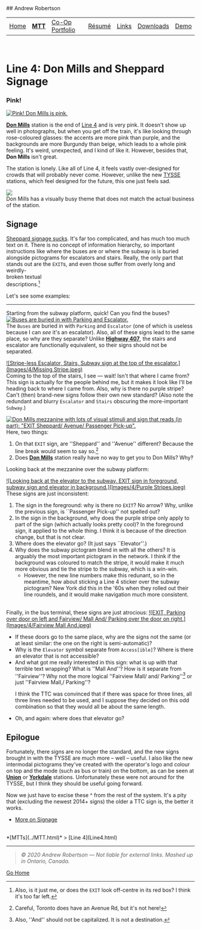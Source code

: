 <head>
	<link rel="stylesheet" href="../Style.css">
	<title>Andrew Robertson – MTT: Line 4</title>
</head>
## Andrew Robertson

<table>
<tr>
	<td><a href="../index.html">Home</a> <b></b></td>
	<td><a href="../MTT.html"><b>MTT</b></a> <b></b></td>
	<td><a href="../portfolio/index.html">Co-Op Portfolio</a> <b></b></td>
	<td><a href="../resume.html">Résumé</a> <b></b></td>
	<td><a href="../portfolio/text.html">Links</a> <b></b></td>
	<td><a href="../download.html">Downloads</a> <b></b></td>
	<td><a href="../demo/index.html">Demo</a> <b></b></td>
	
</tr>
</table>
<br>

# Line 4: **Don Mills** and Sheppard Signage
### Pink!
[![Pink! Don Mills is pink.](Images/4/Pink!.jpeg)](https://photos.app.goo.gl/pzRb41kC5w2d62wv8)

[**Don Mills**](http://www.ttc.ca/Subway/Stations/Don_Mills/station.jsp) station is the end of [Line 4](Line4.html) and is very pink. It doesn't show up well in photographs, but when you get off the train, it's like looking through rose-coloured glasses: the accents are more pink than purple, and the backgrounds are more Burgundy than beige, which leads to a whole pink feeling. It's weird, unexpected, and I kind of like it. However, besides that, **Don Mills** isn't great. 

The station is lonely. Like all of Line 4, it feels vastly over-designed for crowds that will probably never come. However, unlike the new [TYSSE](https://ttc.ca/Spadina/index.jsp) stations, which feel designed for the future, this one just feels sad. 

[![](Images/4/Busy.jpeg)](https://photos.google.com/u/1/share/AF1QipO6yMxNZK9LBPUvhTPMCDz-p60UC4NTJJvA2uzM3fwUN7PlhSxlhUbEjv4NpV8nzQ/photo/AF1QipNAT2Q0pigEj08RiLaKtS-ulrRSgYHUOpScEKVf?key=Z090QjZjR3pyZ1N4aGtIX25tVjF6eUtGMXlRR1JB)<br>
Don Mills has a visually busy theme that does not match the actual business of the station. 

## Signage
[Sheppard signage sucks](../Signs.html#Sheppard_Signs). It's far too complicated, and has much too much text on it. There is no concept of information hierarchy, so important instructions like where the buses are or where the subway is is buried alongside pictograms for escalators and stairs. Really, the only part that stands out are the `EXIT`s, and even those suffer from overly long and<br> weirdly-<br> broken textual <br>descriptions.[^E] 
[^E]: Also, is it just me, or does the `EXIT` look off-centre in its red box? I think it's too far left. 


<p>Let's see some examples:

***

Starting from the subway platform, quick! Can you find the buses?
[![Buses are buried in with Parking and Escalator.](Images/4/Buses.jpeg)](https://photos.google.com/u/1/share/AF1QipO6yMxNZK9LBPUvhTPMCDz-p60UC4NTJJvA2uzM3fwUN7PlhSxlhUbEjv4NpV8nzQ/photo/AF1QipMbvklvmsVeoPkCaDc69buZdlGYXVkfmbDS23jo?key=Z090QjZjR3pyZ1N4aGtIX25tVjF6eUtGMXlRR1JB)<br>
The `Buses` are buried in with `Parking` and `Escalator` (one of which is useless because I can *see* it's an escalator). Also, all of these signs lead to the same place, so why are they separate? Unlike [**Highway 407**](http://www.ttc.ca/Subway/Stations/Highway_407/station.jsp#StationDescription_), the stairs and escalator are functionally equivalent, so their signs should not be separated. 

[![Stripe-less Escalator, Stairs, Subway sign at the top of the escalator.](Images/4/Missing Stripe.jpeg)](https://photos.google.com/u/1/share/AF1QipO6yMxNZK9LBPUvhTPMCDz-p60UC4NTJJvA2uzM3fwUN7PlhSxlhUbEjv4NpV8nzQ/photo/AF1QipO6qXgch2PlCCywjihLKbugpxm91pbJ2O0D3AjZ?key=Z090QjZjR3pyZ1N4aGtIX25tVjF6eUtGMXlRR1JB)<br>
Coming to the top of the stairs, I see — wait! Isn't that where I came from? This sign is actually for the people behind me, but it makes it look like I'll be heading back to where I came from. Also, why is there no purple stripe? Can't (then) brand-new signs follow their own new standard? (Also note the redundant and blurry `Escalator` and `Stairs` obscuring the more-important `Subway`.)

[![Don Mills mezzanine with lots of visual stimuli and sign that reads (in part): "EXIT Sheppard/ Avenue/ Passenger Pick-up".](Images/4/Exit.jpeg)](https://photos.google.com/u/1/share/AF1QipO6yMxNZK9LBPUvhTPMCDz-p60UC4NTJJvA2uzM3fwUN7PlhSxlhUbEjv4NpV8nzQ/photo/AF1QipNAT2Q0pigEj08RiLaKtS-ulrRSgYHUOpScEKVf?key=Z090QjZjR3pyZ1N4aGtIX25tVjF6eUtGMXlRR1JB)<br>
Here, two things:

1. On that `EXIT` sign, are ''Sheppard'' and ''Avenue'' different? Because the line break would seem to say so.[^a] 
2. Does [**Don Mills**](https://maps.apple.com/?address=Toronto%20ON,%20Canada&auid=5829897386025986451&ll=43.775757,-79.345178&lsp=9902&q=Don%20Mills%20Station&_ext=ChkKBAgEEGIKBAgFEAMKBQgGELwBCgQIChAAEiQpPnlYqDXjRUAxYq77fTXWU8A5oh+y7VnjRUBBQOyWLg7WU8A%3D) station really have no way to get you to Don Mills? Why‽

[^a]: Careful, Toronto does have an Avenue Rd, but it's not here! 

<p>Looking back at the mezzanine over the subway platform:

[![Looking back at the elevator to the subway. EXIT sign in foreground, subway sign and elevator in background.](Images/4/Purple Stripes.jpeg)](https://photos.google.com/u/1/share/AF1QipO6yMxNZK9LBPUvhTPMCDz-p60UC4NTJJvA2uzM3fwUN7PlhSxlhUbEjv4NpV8nzQ/photo/AF1QipPv6LTp8No1Q6FGxAaysF4Zm8ck1BYD0IBBG-_F?key=Z090QjZjR3pyZ1N4aGtIX25tVjF6eUtGMXlRR1JB)<br>
These signs are just inconsistent:

1. The sign in the foreground: why is there no `EXIT`? No arrow? Why, unlike the previous sign, is ``Passenger Pick-up'' not spelled out?
2. In the sign in the background, why does the purple stripe only apply to part of the sign (which actually looks pretty cool)? In the foreground sign, it applied to the whole thing. I think it is because of the direction change, but that is not clear. 
3. Where does the elevator go? (It just says ``Elevator''.)
4. Why does the subway pictogram blend in with all the others? It is arguably the most important pictogram in the network. I think if the background was coloured to match the stripe, it would make it much more obvious and tie the stripe to the subway, which is a win-win. 
	- However, the new line numbers make this redunant, so in the meantime, how about sticking a Line 4 sticker over the subway pictogram? New York did this in the '60s when they rolled out their line roundels, and it would make navigation much more consistent. 

<br>Finally, in the bus terminal, these signs are just atrocious: 
[![EXIT, Parking over door on left and Fairview/ Mall And/ Parking over the door on right.](Images/4/Fairview Mall And.jpeg)](https://photos.google.com/u/1/share/AF1QipO6yMxNZK9LBPUvhTPMCDz-p60UC4NTJJvA2uzM3fwUN7PlhSxlhUbEjv4NpV8nzQ/photo/AF1QipPNcfbX6kySx8RkTj8gPsMp2wsnW6LQTh96crHj?key=Z090QjZjR3pyZ1N4aGtIX25tVjF6eUtGMXlRR1JB)

- If these doors go to the same place, why are the signs not the same (or at least similar: the one on the right is semi-automatic)?
- Why is the `Elevator` symbol separate from `Access[ible]`? Where is there an elevator that is not accessible?
- And what got me really interested in this sign: what is up with that terrible text wrapping? What is ''Mall And''? How is it separate from ''Fairview''? Why not the more logical ''Fairview Mall/ and/ Parking''[^f] or just ''Fairview Mall,/ Parking''? <p>I think the TTC was convinced that if there was space for three lines, all three lines needed to be used, and I suppose they decided on this odd combination so that they would all be about the same length.
- Oh, and again: where does that elevator go?

## Epilogue 
Fortunately, there signs are no longer the standard, and the new signs brought in with the TYSSE are much more – well – useful. I also like the new intermodal pictograms they've created with the operator's logo and colour on top and the mode (such as bus or train) on the bottom, as can be seen at [**Union**](http://www.ttc.ca/Subway/Stations/Union/station.jsp) or [**Yorkdale**](http://www.ttc.ca/Subway/Stations/Yorkdale/station.jsp) stations. Unfortunately these were not around for the TYSSE, but I think they should be useful going forward. 

Now we just have to excise these ^ from the rest of the system. It's a pity that (excluding the newest 2014+ signs) the older a TTC sign is, the better it works. 

- [More on Signage](../Signs.html)
<br>
*[MTTs](../MTT.html)* > [Line 4](Line4.html)

***
> _© 2020 Andrew Robertson — Not liable for external links. Mashed up in Ontario, Canada._

[Go Home](http://robeandr.github.io)

[^f]: Also, ''And'' should not be capitalized. It is not a destination.

